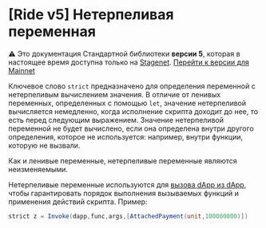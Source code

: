 # [Ride v5] Нетерпеливая переменная

:warning: Это документация Стандартной библиотеки **версии 5**, которая в настоящее время доступна только на [Stagenet](/ru/blockchain/blockchain-network/). [Перейти к версии для Mainnet](/ru/ride/variables/)

Ключевое слово `strict` предназначено для определения переменной с нетерпеливым вычислением значения. В отличие от ленивых переменных, определенных с помощью `let`, значение нетерпеливой вычисляется немедленно, когда исполнение скрипта доходит до нее, то есть перед следующим выражением. Значение нетерпеливой переменной не будет вычислено, если она определена внутри другого определения, которое не используется: например, внутри функции, которую не вызвали.

Как и ленивые переменные, нетерпеливые переменные являются неизменяемыми. 

Нетерпеливые переменные используются для [вызова dApp из dApp](/ru/ride/advanced/dapp-to-dapp), чтобы гарантировать порядок выполнения вызываемых функций и применения действий скрипта. Пример:

```scala
strict z = Invoke(dapp,func,args,[AttachedPayment(unit,100000000)])
```
